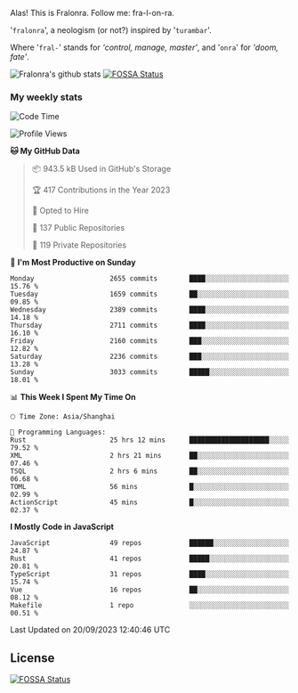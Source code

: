Alas! This is Fralonra. Follow me: fra-l-on-ra.

'`fralonra`', a neologism (or not?) inspired by '`turambar`'.

Where '`fral-`' stands for *'control, manage, master'*, and '`onra`' for *'doom, fate'*.

![Fralonra's github stats](https://github-readme-stats.vercel.app/api?username=fralonra)
[![FOSSA Status](https://app.fossa.com/api/projects/git%2Bgithub.com%2Ffralonra%2Ffralonra.svg?type=shield)](https://app.fossa.com/projects/git%2Bgithub.com%2Ffralonra%2Ffralonra?ref=badge_shield)

### My weekly stats

<!--START_SECTION:waka-->
![Code Time](http://img.shields.io/badge/Code%20Time-4%2C039%20hrs%2016%20mins-blue)

![Profile Views](http://img.shields.io/badge/Profile%20Views-1-blue)

**🐱 My GitHub Data** 

> 📦 943.5 kB Used in GitHub's Storage 
 > 
> 🏆 417 Contributions in the Year 2023
 > 
> 💼 Opted to Hire
 > 
> 📜 137 Public Repositories 
 > 
> 🔑 119 Private Repositories 
 > 
📅 **I'm Most Productive on Sunday** 

```text
Monday                   2655 commits        ████░░░░░░░░░░░░░░░░░░░░░   15.76 % 
Tuesday                  1659 commits        ██░░░░░░░░░░░░░░░░░░░░░░░   09.85 % 
Wednesday                2389 commits        ████░░░░░░░░░░░░░░░░░░░░░   14.18 % 
Thursday                 2711 commits        ████░░░░░░░░░░░░░░░░░░░░░   16.10 % 
Friday                   2160 commits        ███░░░░░░░░░░░░░░░░░░░░░░   12.82 % 
Saturday                 2236 commits        ███░░░░░░░░░░░░░░░░░░░░░░   13.28 % 
Sunday                   3033 commits        █████░░░░░░░░░░░░░░░░░░░░   18.01 % 
```


📊 **This Week I Spent My Time On** 

```text
🕑︎ Time Zone: Asia/Shanghai

💬 Programming Languages: 
Rust                     25 hrs 12 mins      ████████████████████░░░░░   79.52 % 
XML                      2 hrs 21 mins       ██░░░░░░░░░░░░░░░░░░░░░░░   07.46 % 
TSQL                     2 hrs 6 mins        ██░░░░░░░░░░░░░░░░░░░░░░░   06.68 % 
TOML                     56 mins             █░░░░░░░░░░░░░░░░░░░░░░░░   02.99 % 
ActionScript             45 mins             █░░░░░░░░░░░░░░░░░░░░░░░░   02.37 % 
```

**I Mostly Code in JavaScript** 

```text
JavaScript               49 repos            ██████░░░░░░░░░░░░░░░░░░░   24.87 % 
Rust                     41 repos            █████░░░░░░░░░░░░░░░░░░░░   20.81 % 
TypeScript               31 repos            ████░░░░░░░░░░░░░░░░░░░░░   15.74 % 
Vue                      16 repos            ██░░░░░░░░░░░░░░░░░░░░░░░   08.12 % 
Makefile                 1 repo              ░░░░░░░░░░░░░░░░░░░░░░░░░   00.51 % 
```




 Last Updated on 20/09/2023 12:40:46 UTC
<!--END_SECTION:waka-->

## License
[![FOSSA Status](https://app.fossa.com/api/projects/git%2Bgithub.com%2Ffralonra%2Ffralonra.svg?type=large)](https://app.fossa.com/projects/git%2Bgithub.com%2Ffralonra%2Ffralonra?ref=badge_large)